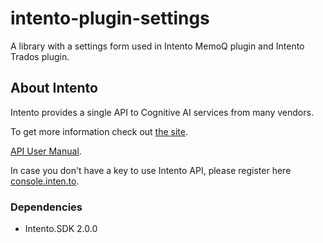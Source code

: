 # intento-plugin-settings

A library with a settings form used in Intento MemoQ plugin and Intento Trados plugin.

## About Intento
                                                             
Intento provides a single API to Cognitive AI services from many vendors.

To get more information check out [the site](https://inten.to/).

[API User Manual](https://github.com/intento/intento-api).

In case you don't have a key to use Intento API, please register here [console.inten.to](https://console.inten.to).

### Dependencies

- Intento.SDK 2.0.0
